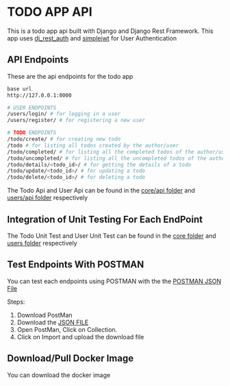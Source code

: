 # TODO APP API

This is a todo app api built with Django and Django Rest Framework.
This app uses [dj_rest_auth](https://dj-rest-auth.readthedocs.io/en/latest/) and [simplejwt](https://django-rest-framework-simplejwt.readthedocs.io/en/latest/) for User Authentication

## API Endpoints

These are the api endpoints for the todo app

```bash
base url 
http://127.0.0.1:8000

# USER ENDPOINTS
/users/login/ # for logging in a user
/users/register/ # for registering a new user

# TODO ENDPOINTS
/todo/create/ # for creating new todo
/todo # for listing all todos created by the author/user
/todo/completed/ # for listing all the completed todos of the author/user
/todo/uncompleted/ # for listing all the uncompleted todos of the author/user
/todo/details/<todo_id>/ # for getting the details of a todo
/todo/update/<todo_id>/ # for updating a todo
/todo/delete/<todo_id>/ # for deleting a todo
```
The Todo Api and User Api can be found in the [core/api folder](https://github.com/curlyzik/todo-api/tree/main/core/api) and [users/api folder](https://github.com/curlyzik/todo-api/tree/main/users/api) respectively

## Integration of Unit Testing For Each EndPoint
The Todo Unit Test and User Unit Test can be found in the [core folder](https://github.com/curlyzik/todo-api/blob/main/core/tests.py) and [users folder](https://github.com/curlyzik/todo-api/blob/main/users/tests.py) respectively

## Test Endpoints With POSTMAN
You can test each endpoints using POSTMAN with the the [POSTMAN JSON File](https://github.com/curlyzik/todo-api/blob/main/Todo.postman_collection.json)

Steps:
1. Download PostMan
2. Download the [JSON FILE](https://github.com/curlyzik/todo-api/blob/main/Todo.postman_collection.json)
3. Open PostMan, Click on Collection.
4. Click on Import and upload the download file

## Download/Pull Docker Image
You can download the docker image [](https://hub.docker.com/r/curlyzik/todo-app)